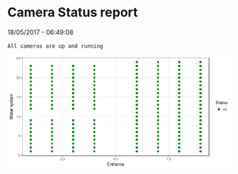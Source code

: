 Camera Status report
================
18/05/2017 - 06:49:08

    All cameras are up and running

![](camreport_files/figure-markdown_github/unnamed-chunk-2-1.png)
